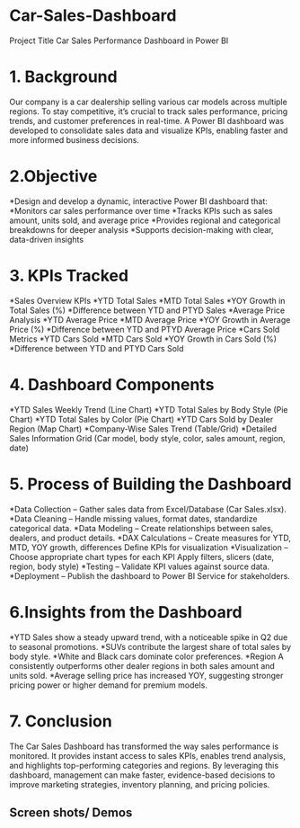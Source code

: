 # Car-Sales-Dashboard
Project Title
Car Sales Performance Dashboard in Power BI

# 1. Background
Our company is a car dealership selling various car models across multiple regions. To stay competitive, it’s crucial to track sales performance, pricing trends, and customer preferences in real-time. A Power BI dashboard was developed to consolidate sales data and visualize KPIs, enabling faster and more informed business decisions.

# 2.Objective
*Design and develop a dynamic, interactive Power BI dashboard that:
*Monitors car sales performance over time
*Tracks KPIs such as sales amount, units sold, and average price
*Provides regional and categorical breakdowns for deeper analysis
*Supports decision-making with clear, data-driven insights
# 3. KPIs Tracked
*Sales Overview KPIs
*YTD Total Sales
*MTD Total Sales
*YOY Growth in Total Sales (%)
*Difference between YTD and PTYD Sales
*Average Price Analysis
*YTD Average Price
*MTD Average Price
*YOY Growth in Average Price (%)
*Difference between YTD and PTYD Average Price
*Cars Sold Metrics
*YTD Cars Sold
*MTD Cars Sold
*YOY Growth in Cars Sold (%)
*Difference between YTD and PTYD Cars Sold
# 4. Dashboard Components
*YTD Sales Weekly Trend (Line Chart)
*YTD Total Sales by Body Style (Pie Chart)
*YTD Total Sales by Color (Pie Chart)
*YTD Cars Sold by Dealer Region (Map Chart)
*Company-Wise Sales Trend (Table/Grid)
*Detailed Sales Information Grid (Car model, body style, color, sales amount, region, date)
# 5. Process of Building the Dashboard
*Data Collection – Gather sales data from Excel/Database (Car Sales.xlsx).
*Data Cleaning – Handle missing values, format dates, standardize categorical data.
*Data Modeling – Create relationships between sales, dealers, and product details.
*DAX Calculations –
Create measures for YTD, MTD, YOY growth, differences
Define KPIs for visualization
*Visualization –
Choose appropriate chart types for each KPI
Apply filters, slicers (date, region, body style)
*Testing – Validate KPI values against source data.
*Deployment – Publish the dashboard to Power BI Service for stakeholders.
# 6.Insights from the Dashboard
*YTD Sales show a steady upward trend, with a noticeable spike in Q2 due to seasonal promotions.
*SUVs contribute the largest share of total sales by body style.
*White and Black cars dominate color preferences.
*Region A consistently outperforms other dealer regions in both sales amount and units sold.
*Average selling price has increased YOY, suggesting stronger pricing power or higher demand for premium models.
# 7. Conclusion
The Car Sales Dashboard has transformed the way sales performance is monitored. It provides instant access to sales KPIs, enables trend analysis, and highlights top-performing categories and regions. By leveraging this dashboard, management can make faster, evidence-based decisions to improve marketing strategies, inventory planning, and pricing policies.
## Screen shots/ Demos

